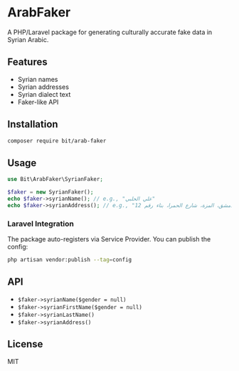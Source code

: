 # ArabFaker

A PHP/Laravel package for generating culturally accurate fake data in Syrian Arabic.

## Features
- Syrian names
- Syrian addresses
- Syrian dialect text
- Faker-like API

## Installation
```bash
composer require bit/arab-faker
```

## Usage
```php
use Bit\ArabFaker\SyrianFaker;

$faker = new SyrianFaker();
echo $faker->syrianName(); // e.g., "علي الحلبي"
echo $faker->syrianAddress(); // e.g., "دمشق، المزة، شارع الحمرا، بناء رقم 12"
```

### Laravel Integration
The package auto-registers via Service Provider. You can publish the config:
```bash
php artisan vendor:publish --tag=config
```

## API
- `$faker->syrianName($gender = null)`
- `$faker->syrianFirstName($gender = null)`
- `$faker->syrianLastName()`
- `$faker->syrianAddress()`

## License
MIT 
